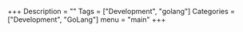 +++
Description = ""
Tags = ["Development", "golang"]
Categories = ["Development", "GoLang"]
menu = "main"
+++

